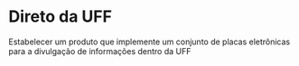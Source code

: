 # Direto da UFF

Estabelecer um produto que implemente um conjunto de placas eletrônicas para a divulgação de informações dentro da UFF